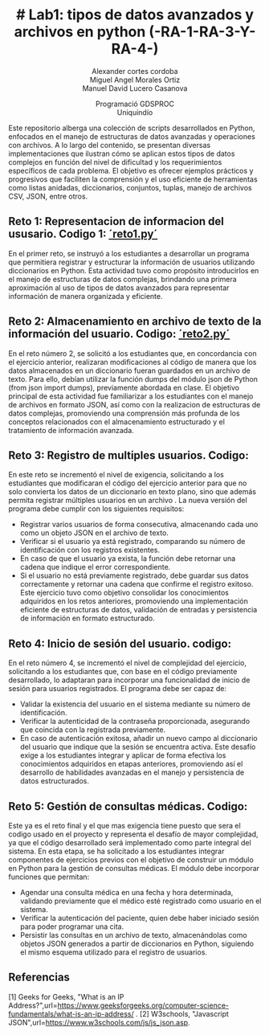 <h1 align="center">
 # Lab1: tipos de datos avanzados y archivos en python (-RA-1-RA-3-Y-RA-4-)
 </h1>
 <p align="center">
Alexander cortes cordoba <br />
Miguel Angel Morales Ortiz <br />
Manuel David Lucero Casanova <br />
  <p align="center">
Programació<pn, II-2025 <br />
GDSPROC <br />
Uniquindío <br />
</p>
 
Este repositorio alberga una colección de scripts desarrollados en Python, enfocados en el manejo de estructuras de datos avanzadas y operaciones con archivos. A lo largo del contenido, se presentan diversas implementaciones que ilustran cómo se aplican estos tipos de datos complejos en función del nivel de dificultad y los requerimientos específicos de cada problema. El objetivo es ofrecer ejemplos prácticos y progresivos que faciliten la comprensión y el uso eficiente de herramientas como listas anidadas, diccionarios, conjuntos, tuplas, manejo de archivos CSV, JSON, entre otros.

## Reto 1: Representacion de informacion del ususario. Codigo 1: [´reto1.py´](reto1.py)
En el primer reto, se instruyó a los estudiantes a desarrollar un programa que permitiera registrar y estructurar la información de usuarios utilizando diccionarios en Python. Esta actividad tuvo como propósito introducirlos en el manejo de estructuras de datos complejas, brindando una primera aproximación al uso de tipos de datos avanzados para representar información de manera organizada y eficiente.

## Reto 2: Almacenamiento en archivo de texto de la información del usuario. Codigo: [´reto2.py´](reto2.py)
En el reto número 2, se solicitó a los estudiantes que, en concordancia con el ejercicio anterior, realizaran modificaciones al código de manera que los datos almacenados en un diccionario fueran guardados en un archivo de texto. Para ello, debían utilizar la función dumps del módulo json de Python (from json import dumps), previamente abordada en clase.
El objetivo principal de esta actividad fue familiarizar a los estudiantes con el manejo de archivos en formato JSON, así como con la realizacion de estructuras de datos complejas, promoviendo una comprensión más profunda de los conceptos relacionados con el almacenamiento estructurado y el tratamiento de información avanzada.

## Reto 3: Registro de multiples usuarios. Codigo:
En este reto se incrementó el nivel de exigencia, solicitando a los estudiantes que modificaran el código del ejercicio anterior para que no solo convierta los datos de un diccionario en texto plano, sino que además permita registrar múltiples usuarios en un archivo .
La nueva versión del programa debe cumplir con los siguientes requisitos:
- 	Registrar varios usuarios de forma consecutiva, almacenando cada uno como un objeto JSON en el archivo de texto.
- 	Verificar si el usuario ya está registrado, comparando su número de identificación con los registros existentes.
- 	En caso de que el usuario ya exista, la función debe retornar una cadena que indique el error correspondiente.
-	Si el usuario no está previamente registrado, debe guardar sus datos correctamente y retornar una cadena que confirme el registro exitoso.
Este ejercicio tuvo como objetivo consolidar los conocimientos adquiridos en los retos anteriores, promoviendo una implementación eficiente de estructuras de datos, validación de entradas y persistencia de información en formato estructurado.
## Reto 4: Inicio de sesión del usuario. codigo:
En el reto número 4, se incrementó el nivel de complejidad del ejercicio, solicitando a los estudiantes que, con base en el código previamente desarrollado, lo adaptaran para incorporar una funcionalidad de inicio de sesión para usuarios registrados.
El programa debe ser capaz de:
- Validar la existencia del usuario en el sistema mediante su número de identificación.
- Verificar la autenticidad de la contraseña proporcionada, asegurando que coincida con la registrada previamente.
- En caso de autenticación exitosa, añadir un nuevo campo al diccionario del usuario que indique que la sesión se encuentra activa.
Este desafío exige a los estudiantes integrar y aplicar de forma efectiva los conocimientos adquiridos en etapas anteriores, promoviendo así el desarrollo de habilidades avanzadas en el manejo y persistencia de datos estructurados.
## Reto 5: Gestión de consultas médicas. Codigo:
Este ya es el reto final y el que mas exigencia tiene puesto que sera el codigo usado en el proyecto y representa el desafío de mayor complejidad, ya que el código desarrollado será implementado como parte integral del sistema. En esta etapa, se ha solicitado a los estudiantes integrar componentes de ejercicios previos con el objetivo de construir un módulo en Python para la gestión de consultas médicas.
El módulo debe incorporar funciones que permitan:
- Agendar una consulta médica en una fecha y hora determinada, validando previamente que el médico esté registrado como usuario en el sistema.
- Verificar la autenticación del paciente, quien debe haber iniciado sesión para poder programar una cita.
- Persistir las consultas en un archivo de texto, almacenándolas como objetos JSON generados a partir de diccionarios en Python, siguiendo el mismo esquema utilizado para el registro de usuarios.
 ## Referencias
 [1] Geeks for Geeks, "What is an IP Address?",url=https://www.geeksforgeeks.org/computer-science-fundamentals/what-is-an-ip-address/ .
[2] W3schools, "Javascript JSON",url=https://www.w3schools.com/js/js_json.asp.
